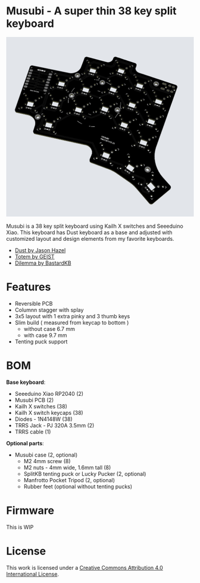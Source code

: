 # Musubi - A super thin 38 key split keyboard

![Musubi pcb](/pictures/pcb_preview.png)

Musubi is a 38 key split keyboard using Kailh X switches and Seeeduino Xiao. This keyboard has Dust keyboard as a base and adjusted with customized layout and design elements from my favorite keyboards.

* [Dust by Jason Hazel](https://github.com/jasonhazel/dust)
* [Totem by GEIST](https://github.com/GEIGEIGEIST/TOTEM)
* [Dilemma by BastardKB](https://github.com/Bastardkb/Dilemma)

# Features

* Reversible PCB
* Columnn stagger with splay
* 3x5 layout with 1 extra pinky and 3 thumb keys
* Slim build ( measured from keycap to bottom )
    - without case 6.7 mm
    - with case 9.7 mm
* Tenting puck support

# BOM

**Base keyboard**:
* Seeeduino Xiao RP2040 (2)
* Musubi PCB (2)
* Kailh X switches (38)
* Kailh X switch keycaps (38)
* Diodes - 1N4148W  (38)
* TRRS Jack - PJ 320A 3.5mm (2)
* TRRS cable (1)

**Optional parts**:
* Musubi case (2, optional)
    - M2 4mm screw (8)
    - M2 nuts - 4mm wide, 1.6mm tall (8)
    - SplitKB tenting puck or Lucky Pucker (2, optional)
    - Manfrotto Pocket Tripod (2, optional)
    - Rubber feet (optional without tenting pucks)

# Firmware
This is WIP

# License
This work is licensed under a [Creative Commons Attribution 4.0 International License][cc-by].


[cc-by]: http://creativecommons.org/licenses/by/4.0/
